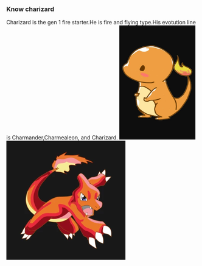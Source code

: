 ### Know charizard
Charizard is the gen 1 fire starter.He is fire and flying type.His evotution line is Charmander,Charmealeon, and Charizard.
<img src="Cute_charmander.jpg" height="300" width="200"/>
<img src="Charmeleon.webp"/>
